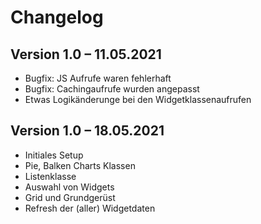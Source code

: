 Changelog
=========


Version 1.0 – 11.05.2021
--------------------------

- Bugfix: JS Aufrufe waren fehlerhaft
- Bugfix: Cachingaufrufe wurden angepasst
- Etwas Logikänderunge bei den Widgetklassenaufrufen

Version 1.0 – 18.05.2021
--------------------------

- Initiales Setup
- Pie, Balken Charts Klassen
- Listenklasse
- Auswahl von Widgets
- Grid und Grundgerüst
- Refresh der (aller) Widgetdaten
